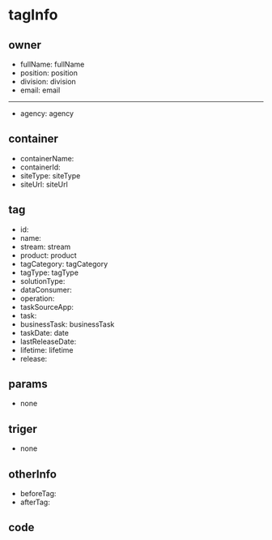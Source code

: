 # tagInfo

## owner
- fullName: fullName
- position: position
- division: division
- email: email
***
- agency: agency
## container
- containerName:
- containerId:
- siteType: siteType
- siteUrl: siteUrl
## tag
- id:
- name:
- stream: stream
- product: product
- tagCategory: tagCategory
- tagType: tagType
- solutionType:
- dataConsumer:
- operation:
- taskSourceApp:
- task:
- businessTask: businessTask
- taskDate: date
- lastReleaseDate:
- lifetime: lifetime
- release:
## params
- none
## triger
- none
## otherInfo
- beforeTag:
- afterTag:
## code
